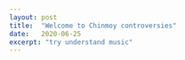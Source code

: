 ```yaml
---
layout: post
title:  "Welcome to Chinmoy controversies"
date:   2020-06-25
excerpt: "try understand music"
---
```

